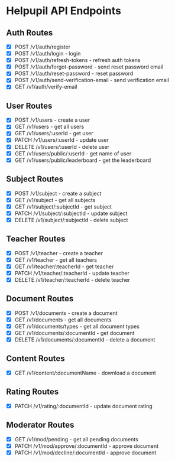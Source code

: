 #  Helpupil API Endpoints

## Auth Routes

- [x] POST /v1/auth/register
- [x] POST /v1/auth/login - login
- [x] POST /v1/auth/refresh-tokens - refresh auth tokens
- [x] POST /v1/auth/forgot-password - send reset password email
- [x] POST /v1/auth/reset-password - reset password
- [x] POST /v1/auth/send-verification-email - send verification email
- [x] GET /v1/auth/verify-email

## User Routes

- [x] POST /v1/users - create a user
- [x] GET /v1/users - get all users
- [x] GET /v1/users/:userId - get user
- [x] PATCH /v1/users/:userId - update user
- [x] DELETE /v1/users/:userId - delete user
- [x] GET /v1/users/public/:userId - get name of user
- [x] GET /v1/users/public/leaderboard - get the leaderboard

## Subject Routes

- [x] POST /v1/subject - create a subject
- [x] GET /v1/subject - get all subjects
- [x] GET /v1/subject/:subjectId - get subject
- [x] PATCH /v1/subject/:subjectId - update subject
- [x] DELETE /v1/subject/:subjectId - delete subject

## Teacher Routes

- [x] POST /v1/teacher - create a teacher
- [x] GET /v1/teacher - get all teachers
- [x] GET /v1/teacher/:teacherId - get teacher
- [x] PATCH /v1/teacher/:teacherId - update teacher
- [x] DELETE /v1/teacher/:teacherId - delete teacher

## Document Routes

- [x] POST /v1/documents - create a document
- [x] GET /v1/documents - get all documents
- [x] GET /v1/documents/types - get all document types
- [x] GET /v1/documents/:documentId - get document
- [x] DELETE /v1/documents/:documentId - delete a document

## Content Routes

- [x] GET /v1/content/:documentName - download a document

## Rating Routes

- [x] PATCH /v1/rating/:documentId - update document rating

## Moderator Routes

- [x] GET /v1/mod/pending - get all pending documents
- [x] PATCH /v1/mod/approve/:documentId - approve document
- [x] PATCH /v1/mod/decline/:documentId - approve document
